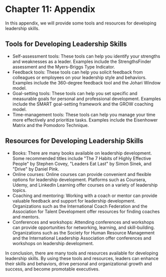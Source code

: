 Chapter 11: Appendix
====================

In this appendix, we will provide some tools and resources for developing leadership skills.

Tools for Developing Leadership Skills
--------------------------------------

* Self-assessment tools: These tools can help you identify your strengths and weaknesses as a leader. Examples include the StrengthsFinder assessment and the Myers-Briggs Type Indicator.
* Feedback tools: These tools can help you solicit feedback from colleagues or employees on your leadership style and behaviors. Examples include the 360-degree feedback tool and the Johari Window model.
* Goal-setting tools: These tools can help you set specific and measurable goals for personal and professional development. Examples include the SMART goal-setting framework and the GROW coaching model.
* Time-management tools: These tools can help you manage your time more effectively and prioritize tasks. Examples include the Eisenhower Matrix and the Pomodoro Technique.

Resources for Developing Leadership Skills
------------------------------------------

* Books: There are many books available on leadership development. Some recommended titles include "The 7 Habits of Highly Effective People" by Stephen Covey, "Leaders Eat Last" by Simon Sinek, and "Drive" by Daniel Pink.
* Online courses: Online courses can provide convenient and flexible options for leadership development. Platforms such as Coursera, Udemy, and LinkedIn Learning offer courses on a variety of leadership topics.
* Coaching and mentoring: Working with a coach or mentor can provide valuable feedback and support for leadership development. Organizations such as the International Coach Federation and the Association for Talent Development offer resources for finding coaches and mentors.
* Conferences and workshops: Attending conferences and workshops can provide opportunities for networking, learning, and skill-building. Organizations such as the Society for Human Resource Management and the International Leadership Association offer conferences and workshops on leadership development.

In conclusion, there are many tools and resources available for developing leadership skills. By using these tools and resources, leaders can enhance their skills and behaviors, drive personal and organizational growth and success, and become promotable executives.
